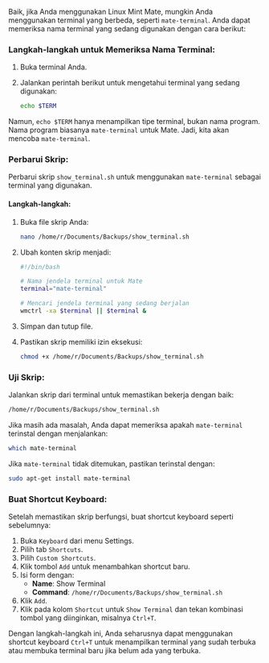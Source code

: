 Baik, jika Anda menggunakan Linux Mint Mate, mungkin Anda menggunakan terminal yang berbeda, seperti `mate-terminal`. Anda dapat memeriksa nama terminal yang sedang digunakan dengan cara berikut:

### Langkah-langkah untuk Memeriksa Nama Terminal:
1. Buka terminal Anda.
2. Jalankan perintah berikut untuk mengetahui terminal yang sedang digunakan:

    ```bash
    echo $TERM
    ```

Namun, `echo $TERM` hanya menampilkan tipe terminal, bukan nama program. Nama program biasanya `mate-terminal` untuk Mate. Jadi, kita akan mencoba `mate-terminal`.

### Perbarui Skrip:
Perbarui skrip `show_terminal.sh` untuk menggunakan `mate-terminal` sebagai terminal yang digunakan.

#### Langkah-langkah:
1. Buka file skrip Anda:

    ```bash
    nano /home/r/Documents/Backups/show_terminal.sh
    ```

2. Ubah konten skrip menjadi:

    ```bash
    #!/bin/bash

    # Nama jendela terminal untuk Mate
    terminal="mate-terminal"

    # Mencari jendela terminal yang sedang berjalan
    wmctrl -xa $terminal || $terminal &
    ```

3. Simpan dan tutup file.
4. Pastikan skrip memiliki izin eksekusi:

    ```bash
    chmod +x /home/r/Documents/Backups/show_terminal.sh
    ```

### Uji Skrip:
Jalankan skrip dari terminal untuk memastikan bekerja dengan baik:

```bash
/home/r/Documents/Backups/show_terminal.sh
```

Jika masih ada masalah, Anda dapat memeriksa apakah `mate-terminal` terinstal dengan menjalankan:

```bash
which mate-terminal
```

Jika `mate-terminal` tidak ditemukan, pastikan terinstal dengan:

```bash
sudo apt-get install mate-terminal
```

### Buat Shortcut Keyboard:
Setelah memastikan skrip berfungsi, buat shortcut keyboard seperti sebelumnya:

1. Buka `Keyboard` dari menu Settings.
2. Pilih tab `Shortcuts`.
3. Pilih `Custom Shortcuts`.
4. Klik tombol `Add` untuk menambahkan shortcut baru.
5. Isi form dengan:
    - **Name**: Show Terminal
    - **Command**: `/home/r/Documents/Backups/show_terminal.sh`
6. Klik `Add`.
7. Klik pada kolom `Shortcut` untuk `Show Terminal` dan tekan kombinasi tombol yang diinginkan, misalnya `Ctrl+T`.

Dengan langkah-langkah ini, Anda seharusnya dapat menggunakan shortcut keyboard `Ctrl+T` untuk menampilkan terminal yang sudah terbuka atau membuka terminal baru jika belum ada yang terbuka.